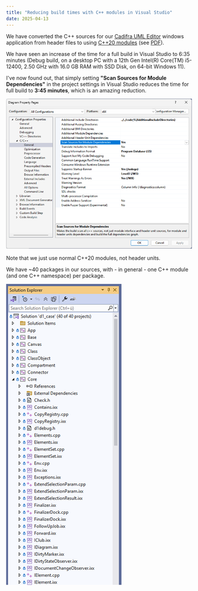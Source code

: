 ```yaml
---
title: "Reducing build times with C++ modules in Visual Studio"
date: 2025-04-13
---
```


We have converted the C++ sources for our [Cadifra UML Editor](https://cadifra.com/) windows application from header files to using [C++20 modules](https://en.cppreference.com/w/cpp/language/modules) (see [PDF](https://cadifra.com/papers/converting-to-modules.pdf)).

We have seen an increase of the time for a full build in Visual Studio to 6:35 minutes (Debug build, on a desktop PC with a 12th Gen Intel(R) Core(TM) i5-12400, 2.50 GHz with 16.0 GB RAM with SSD Disk, on 64-bit Windows 11).

I've now found out, that simply setting **"Scan Sources for Module Dependencies"** in the project settings in Visual Studio reduces the time for full build to **3:45 minutes**, which is an amazing reduction.

![Scan Sources for Module Dependencies](/assets/scan-sources.png)

Note that we just use normal C++20 modules, not header units.

We have ~40 packages in our sources, with - in general - one C++ module (and one C++ namespace) per package.

![Solution Explorer](/assets/solution-explorer.png)
